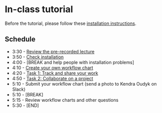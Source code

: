 # In-class tutorial

Before the tutorial, please follow these [installation instructions](https://github.com/koudyk/intro_git_github/blob/main/2-in-class-tutorial/2_installation_instructions.md).

## Schedule
- 3:30 - [Review the pre-recorded lecture](https://github.com/koudyk/intro_git_github/blob/main/2-in-class-tutorial/1_lecture-review.md)
- 3:50 - [Check installation](https://github.com/koudyk/intro_git_github/blob/main/2-in-class-tutorial/2_installation_instructions.md)
- 4:00 - [BREAK and help people with installation problems]
- 4:10 - [Create your own workflow chart](https://github.com/koudyk/intro_git_github/blob/main/2-in-class-tutorial/3_create-workflow-chart.md)
- 4:20 - [Task 1: Track and share your work](https://github.com/koudyk/intro_git_github/blob/main/2-in-class-tutorial/4_task-1_track-and-share-your-work.md)
- 4:50 - [Task 2: Collaborate on a project](https://github.com/koudyk/intro_git_github/blob/main/2-in-class-tutorial/5_task-2_collaborate-with-a-partner.md)
- 5:10 - Submit your workflow chart (send a photo to Kendra Oudyk on Slack)
- 5:10 - [BREAK]
- 5:15 - Review workflow charts and other questions
- 5:30 - [END]
